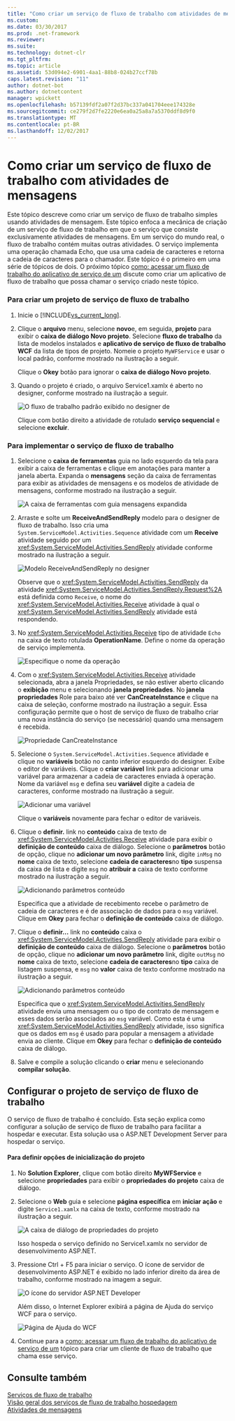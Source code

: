 ```yaml
---
title: "Como criar um serviço de fluxo de trabalho com atividades de mensagens"
ms.custom: 
ms.date: 03/30/2017
ms.prod: .net-framework
ms.reviewer: 
ms.suite: 
ms.technology: dotnet-clr
ms.tgt_pltfrm: 
ms.topic: article
ms.assetid: 53d094e2-6901-4aa1-88b8-024b27ccf78b
caps.latest.revision: "11"
author: dotnet-bot
ms.author: dotnetcontent
manager: wpickett
ms.openlocfilehash: b57139fdf2a07f2d37bc337a041704eee174328e
ms.sourcegitcommit: ce279f2d7fe2220e6ea0a25a8a7a5370ddf8d9f0
ms.translationtype: MT
ms.contentlocale: pt-BR
ms.lasthandoff: 12/02/2017
---
```

# <a name="how-to-create-a-workflow-service-with-messaging-activities"></a>Como criar um serviço de fluxo de trabalho com atividades de mensagens
Este tópico descreve como criar um serviço de fluxo de trabalho simples usando atividades de mensagem. Este tópico enfoca a mecânica de criação de um serviço de fluxo de trabalho em que o serviço que consiste exclusivamente atividades de mensagens. Em um serviço do mundo real, o fluxo de trabalho contém muitas outras atividades. O serviço implementa uma operação chamada Echo, que usa uma cadeia de caracteres e retorna a cadeia de caracteres para o chamador. Este tópico é o primeiro em uma série de tópicos de dois. O próximo tópico [como: acessar um fluxo de trabalho do aplicativo de serviço de um](../../../../docs/framework/wcf/feature-details/how-to-access-a-service-from-a-workflow-application.md) discute como criar um aplicativo de fluxo de trabalho que possa chamar o serviço criado neste tópico.  
  
### <a name="to-create-a-workflow-service-project"></a>Para criar um projeto de serviço de fluxo de trabalho  
  
1.  Inicie o [!INCLUDE[vs_current_long](../../../../includes/vs-current-long-md.md)].  
  
2.  Clique o **arquivo** menu, selecione **novo**e, em seguida, **projeto** para exibir o **caixa de diálogo Novo projeto**. Selecione **fluxo de trabalho** da lista de modelos instalados e **aplicativo de serviço de fluxo de trabalho WCF** da lista de tipos de projeto. Nomeie o projeto `MyWFService` e usar o local padrão, conforme mostrado na ilustração a seguir.  
  
     Clique o **Okey** botão para ignorar o **caixa de diálogo Novo projeto**.  
  
3.  Quando o projeto é criado, o arquivo Service1.xamlx é aberto no designer, conforme mostrado na ilustração a seguir.  
  
     ![O fluxo de trabalho padrão exibido no designer de](../../../../docs/framework/wcf/feature-details/media/defaultworkflowservice.JPG "DefaultWorkflowService")  
  
     Clique com botão direito a atividade de rotulado **serviço sequencial** e selecione **excluir**.  
  
### <a name="to-implement-the-workflow-service"></a>Para implementar o serviço de fluxo de trabalho  
  
1.  Selecione o **caixa de ferramentas** guia no lado esquerdo da tela para exibir a caixa de ferramentas e clique em anotações para manter a janela aberta. Expanda o **mensagens** seção da caixa de ferramentas para exibir as atividades de mensagens e os modelos de atividade de mensagens, conforme mostrado na ilustração a seguir.  
  
     ![A caixa de ferramentas com guia mensagens expandida](../../../../docs/framework/wcf/feature-details/media/wfdesignertoolbox.JPG "WFDesignerToolbox")  
  
2.  Arraste e solte um **ReceiveAndSendReply** modelo para o designer de fluxo de trabalho. Isso cria uma <!--zz <xref:System.ServiceModel.Activities.Sequence>--> `System.ServiceModel.Activities.Sequence` atividade com um **Receive** atividade seguido por um <xref:System.ServiceModel.Activities.SendReply> atividade conforme mostrado na ilustração a seguir.  
  
     ![Modelo ReceiveAndSendReply no designer](../../../../docs/framework/wcf/feature-details/media/receiveandsendreply.JPG "ReceiveAndSendReply")  
  
     Observe que o <xref:System.ServiceModel.Activities.SendReply> da atividade <xref:System.ServiceModel.Activities.SendReply.Request%2A> está definida como `Receive`, o nome do <xref:System.ServiceModel.Activities.Receive> atividade à qual o <xref:System.ServiceModel.Activities.SendReply> atividade está respondendo.  
  
3.  No <xref:System.ServiceModel.Activities.Receive> tipo de atividade `Echo` na caixa de texto rotulada **OperationName**. Define o nome da operação de serviço implementa.  
  
     ![Especifique o nome da operação](../../../../docs/framework/wcf/feature-details/media/defineoperation.JPG "DefineOperation")  
  
4.  Com o <xref:System.ServiceModel.Activities.Receive> atividade selecionada, abra a janela Propriedades, se não estiver aberto clicando o **exibição** menu e selecionando **janela propriedades**. No **janela propriedades** Role para baixo até ver **CanCreateInstance** e clique na caixa de seleção, conforme mostrado na ilustração a seguir. Essa configuração permite que o host de serviço de fluxo de trabalho criar uma nova instância do serviço (se necessário) quando uma mensagem é recebida.  
  
     ![Propriedade CanCreateInstance](../../../../docs/framework/wcf/feature-details/media/cancreateinstance.JPG "CanCreateInstance")  
  
5.  Selecione o <!--zz <xref:System.ServiceModel.Activities.Sequence>--> `System.ServiceModel.Activities.Sequence` atividade e clique no **variáveis** botão no canto inferior esquerdo do designer. Exibe o editor de variáveis. Clique o **criar variável** link para adicionar uma variável para armazenar a cadeia de caracteres enviada à operação. Nome da variável `msg` e defina seu **variável** digite a cadeia de caracteres, conforme mostrado na ilustração a seguir.  
  
     ![Adicionar uma variável](../../../../docs/framework/wcf/feature-details/media/addvariable.JPG "AddVariable")  
  
     Clique o **variáveis** novamente para fechar o editor de variáveis.  
  
6.  Clique o **definir.** link no **conteúdo** caixa de texto de <xref:System.ServiceModel.Activities.Receive> atividade para exibir o **definição de conteúdo** caixa de diálogo. Selecione o **parâmetros** botão de opção, clique no **adicionar um novo parâmetro** link, digite `inMsg` no **nome** caixa de texto, selecione **cadeia de caracteres**no **tipo** suspensa da caixa de lista e digite `msg` no **atribuir a** caixa de texto conforme mostrado na ilustração a seguir.  
  
     ![Adicionando parâmetros conteúdo](../../../../docs/framework/wcf/feature-details/media/parameterscontent.jpg "ParametersContent")  
  
     Especifica que a atividade de recebimento recebe o parâmetro de cadeia de caracteres e é de associação de dados para o `msg` variável. Clique em **Okey** para fechar o **definição de conteúdo** caixa de diálogo.  
  
7.  Clique o **definir...**  link no **conteúdo** caixa o <xref:System.ServiceModel.Activities.SendReply> atividade para exibir o **definição de conteúdo** caixa de diálogo. Selecione o **parâmetros** botão de opção, clique no **adicionar um novo parâmetro** link, digite `outMsg` no **nome** caixa de texto, selecione **cadeia de caracteres**no **tipo** caixa de listagem suspensa, e `msg` no **valor** caixa de texto conforme mostrado na ilustração a seguir.  
  
     ![Adicionando parâmetros conteúdo](../../../../docs/framework/wcf/feature-details/media/parameterscontent2.jpg "ParametersContent2")  
  
     Especifica que o <xref:System.ServiceModel.Activities.SendReply> atividade envia uma mensagem ou o tipo de contrato de mensagem e esses dados serão associados ao `msg` variável. Como esta é uma <xref:System.ServiceModel.Activities.SendReply> atividade, isso significa que os dados em `msg` é usado para popular a mensagem a atividade envia ao cliente. Clique em **Okey** para fechar o **definição de conteúdo** caixa de diálogo.  
  
8.  Salve e compile a solução clicando o **criar** menu e selecionando **compilar solução**.  
  
## <a name="configure-the-workflow-service-project"></a>Configurar o projeto de serviço de fluxo de trabalho  
 O serviço de fluxo de trabalho é concluído. Esta seção explica como configurar a solução de serviço de fluxo de trabalho para facilitar a hospedar e executar. Esta solução usa o ASP.NET Development Server para hospedar o serviço.  
  
#### <a name="to-set-project-start-up-options"></a>Para definir opções de inicialização do projeto  
  
1.  No **Solution Explorer**, clique com botão direito **MyWFService** e selecione **propriedades** para exibir o **propriedades do projeto** caixa de diálogo.  
  
2.  Selecione o **Web** guia e selecione **página específica** em **iniciar ação** e digite `Service1.xamlx` na caixa de texto, conforme mostrado na ilustração a seguir.  
  
     ![A caixa de diálogo de propriedades do projeto](../../../../docs/framework/wcf/feature-details/media/projectpropertiesdlg.JPG "ProjectPropertiesDlg")  
  
     Isso hospeda o serviço definido no Service1.xamlx no servidor de desenvolvimento ASP.NET.  
  
3.  Pressione Ctrl + F5 para iniciar o serviço. O ícone de servidor de desenvolvimento ASP.NET é exibido no lado inferior direito da área de trabalho, conforme mostrado na imagem a seguir.  
  
     ![O ícone do servidor ASP.NET Developer](../../../../docs/framework/wcf/feature-details/media/aspnetdevservericon.JPG "ASPNETDEVServerIcon")  
  
     Além disso, o Internet Explorer exibirá a página de Ajuda do serviço WCF para o serviço.  
  
     ![Página de Ajuda do WCF](../../../../docs/framework/wcf/feature-details/media/wcfhelppate.JPG "WCFHelpPate")  
  
4.  Continue para a [como: acessar um fluxo de trabalho do aplicativo de serviço de um](../../../../docs/framework/wcf/feature-details/how-to-access-a-service-from-a-workflow-application.md) tópico para criar um cliente de fluxo de trabalho que chama esse serviço.  
  
## <a name="see-also"></a>Consulte também  
 [Serviços de fluxo de trabalho](../../../../docs/framework/wcf/feature-details/workflow-services.md)  
 [Visão geral dos serviços de fluxo de trabalho hospedagem](../../../../docs/framework/wcf/feature-details/hosting-workflow-services-overview.md)  
 [Atividades de mensagens](../../../../docs/framework/wcf/feature-details/messaging-activities.md)
